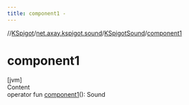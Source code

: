 ```yaml
---
title: component1 -
---
```

//[KSpigot](../../index.md)/[net.axay.kspigot.sound](../index.md)/[KSpigotSound](index.md)/[component1](component1.md)



# component1  
[jvm]  
Content  
operator fun [component1](component1.md)(): Sound  



